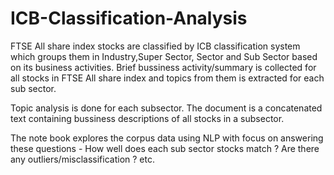 # ICB-Classification-Analysis
FTSE All share index stocks are classified by ICB classification system which groups them in Industry,Super Sector, Sector and Sub Sector based on its business activities.
Brief bussiness activity/summary is collected for all stocks in FTSE All share index and topics from them is extracted for each sub sector. 

Topic analysis is done for each subsector. The document is a concatenated text containing bussiness descriptions of all stocks in a subsector.  

The note book explores the corpus data using NLP with focus on answering these questions -
How well does each sub sector stocks match ? Are there any outliers/misclassification ? etc.


